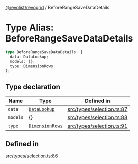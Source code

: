 [@revolist/revogrid](README.md) / BeforeRangeSaveDataDetails

# Type Alias: BeforeRangeSaveDataDetails

```ts
type BeforeRangeSaveDataDetails: {
  data: DataLookup;
  models: {};
  type: DimensionRows;
};
```

## Type declaration

| Name | Type | Defined in |
| ------ | ------ | ------ |
| `data` | [`DataLookup`](TypeAlias.DataLookup.md) | [src/types/selection.ts:87](https://github.com/revolist/revogrid/blob/41a50f3812b438de1179c5db15e284c71422e9de/src/types/selection.ts#L87) |
| `models` | \{\} | [src/types/selection.ts:88](https://github.com/revolist/revogrid/blob/41a50f3812b438de1179c5db15e284c71422e9de/src/types/selection.ts#L88) |
| `type` | [`DimensionRows`](TypeAlias.DimensionRows.md) | [src/types/selection.ts:91](https://github.com/revolist/revogrid/blob/41a50f3812b438de1179c5db15e284c71422e9de/src/types/selection.ts#L91) |

## Defined in

[src/types/selection.ts:86](https://github.com/revolist/revogrid/blob/41a50f3812b438de1179c5db15e284c71422e9de/src/types/selection.ts#L86)
